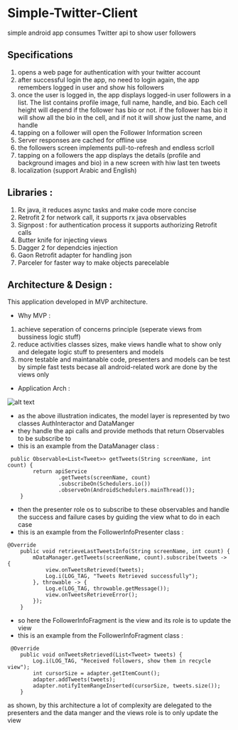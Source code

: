 # Simple-Twitter-Client
simple android app consumes Twitter api to show user followers

## Specifications
1. opens a web page for authentication with your twitter account
2. after successful login the app, no need to login again, the app remembers logged in user and show his followers 
3. once the user is logged in, the app displays logged-in user followers in a list. The list contains profile image, full name,
handle, and bio. Each cell height will depend if the follower has bio or not. if the
follower has bio it will show all the bio in the cell, and if not it will show just the
name, and handle 
4. tapping on a follower will open the Follower Information screen
5. Server responses are cached for offline use
6. the followers screen implements pull-to-refresh and endless scrloll
7. tapping on a followers the app displays the details (profile and background images and bio) in a new screen
with hiw last ten tweets
8. localization (support Arabic and English) 


## Libraries :
1. Rx java, it reduces async tasks and make code more concise 
2. Retrofit 2 for network call, it supports rx java observables
3. Signpost : for authentication process it supports authorizing Retrofit calls 
4. Butter knife for injecting views 
5. Dagger 2 for dependcies injection 
6. Gaon Retrofit adapter for handling json 
7. Parceler for faster way to make objects parecelable 

## Architecture & Design :
This application developed in MVP architecture.

* Why MVP :

1. achieve seperation of concerns principle (seperate views from bussiness logic stuff)
2. reduce activities classes sizes, make views handle what to show only and delegate logic stuff to presenters and models
3. more testable and maintanable code, presenters and models can be test by simple fast tests becase all android-related work are done by the views only

* Application Arch :

![alt text](https://github.com/AmrElmasry/Simple-Twitter-Client/blob/master/architecture/Arch.png "Application Architecture")

+ as the above illustration indicates, the model layer is represented by two classes AuthInteractor and DataManger
+ they handle the api calls and provide methods that return Observables to be subscribe to
+ this is an example from the DataManager class : 
```
 public Observable<List<Tweet>> getTweets(String screenName, int count) {
        return apiService
                .getTweets(screenName, count)
                .subscribeOn(Schedulers.io())
                .observeOn(AndroidSchedulers.mainThread());
    }
```
+ then the presenter role os to subscribe to these observables and handle the success and failure cases by guiding the view what to do in each case 
+ this is an example from the FollowerInfoPresenter class : 
```
@Override
    public void retrieveLastTweetsInfo(String screenName, int count) {
        mDataManager.getTweets(screenName, count).subscribe(tweets -> {
            view.onTweetsRetrieved(tweets);
            Log.i(LOG_TAG, "Tweets Retrieved successfully");
        }, throwable -> {
            Log.e(LOG_TAG, throwable.getMessage());
            view.onTweetsRetrieveError();
        });
    }
```
+ so here the FollowerInfoFragment is the view and its role is to update the view 
+ this is an example from the FollowerInfoFragment class : 
```
 @Override
    public void onTweetsRetrieved(List<Tweet> tweets) {
        Log.i(LOG_TAG, "Received followers, show them in recycle view");
        int cursorSize = adapter.getItemCount();
        adapter.addTweets(tweets);
        adapter.notifyItemRangeInserted(cursorSize, tweets.size());
    }
```
as shown, by this architecture a lot of complexity are delegated to the presenters and the data manger and the views role is to only update the view

